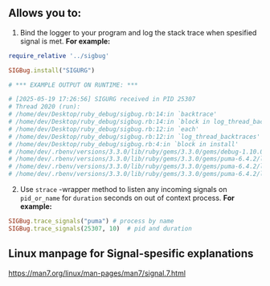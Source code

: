 ## Allows you to:
1) Bind the logger to your program and log the stack trace when spesified signal is met. <b>For example:</b>
```ruby
require_relative '../sigbug'

SIGBug.install("SIGURG")

# *** EXAMPLE OUTPUT ON RUNTIME: ***

# [2025-05-19 17:26:56] SIGURG received in PID 25307
# Thread 2020 (run):
# /home/dev/Desktop/ruby_debug/sigbug.rb:14:in `backtrace'
# /home/dev/Desktop/ruby_debug/sigbug.rb:14:in `block in log_thread_backtraces'
# /home/dev/Desktop/ruby_debug/sigbug.rb:12:in `each'
# /home/dev/Desktop/ruby_debug/sigbug.rb:12:in `log_thread_backtraces'
# /home/dev/Desktop/ruby_debug/sigbug.rb:4:in `block in install'
# /home/dev/.rbenv/versions/3.3.0/lib/ruby/gems/3.3.0/gems/debug-1.10.0/lib/debug/server.rb:264:in `block in setup_interrupt'
# /home/dev/.rbenv/versions/3.3.0/lib/ruby/gems/3.3.0/gems/puma-6.4.2/lib/puma/single.rb:63:in `join'
# /home/dev/.rbenv/versions/3.3.0/lib/ruby/gems/3.3.0/gems/puma-6.4.2/lib/puma/single.rb:63:in `run'
# /home/dev/.rbenv/versions/3.3.0/lib/ruby/gems/3.3.0/gems/puma-6.4.2/lib/puma/launcher.rb:194:in `run'
```

2) Use `strace` -wrapper method to listen any incoming signals on `pid_or_name` for `duration` seconds on out of context process. <b>For example:</b>
```ruby
SIGBug.trace_signals("puma") # process by name
SIGBug.trace_signals(25307, 10)  # pid and duration
```

## Linux manpage for Signal-spesific explanations
https://man7.org/linux/man-pages/man7/signal.7.html